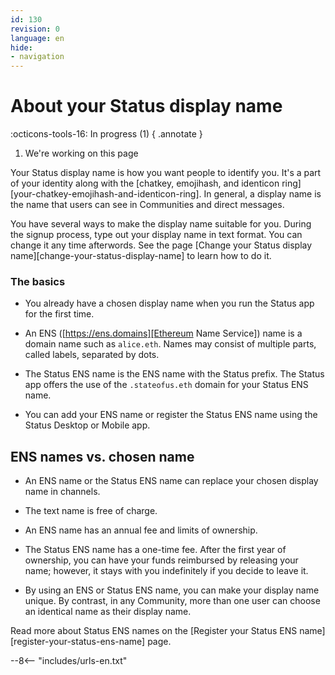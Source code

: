 ```yaml
---
id: 130
revision: 0
language: en
hide:
- navigation
---
```


# About your Status display name

:octicons-tools-16: In progress (1)
{ .annotate }

1. We're working on this page

Your Status display name is how you want people to identify you. It's a part
of your identity along with the [chatkey, emojihash, and identicon ring]
[your-chatkey-emojihash-and-identicon-ring]. In general, a display name is 
the name that users can see in Communities and direct messages.

You have several ways to make the display name suitable for you.
During the signup process, type out your display name in text format. You 
can change it any time afterwords. See the page
[Change your Status display name][change-your-status-display-name]
to learn how to do it.

### The basics

- You already have a chosen display name when you run the Status
  app for the first time.

- An ENS ([https://ens.domains][Ethereum Name Service]) name is a domain name 
  such as `alice.eth`.
  Names may consist of multiple parts, called labels, separated by dots.

- The Status ENS name is the ENS name with the Status prefix. The Status app
  offers the use of the `.stateofus.eth` domain for your Status ENS name.

- You can add your ENS name or register the Status ENS name using the Status
  Desktop or Mobile app.

## ENS names vs. chosen name

- An ENS name or the Status ENS name can replace your chosen display name in
  channels.

- The text name is free of charge.

- An ENS name has an annual fee and limits of ownership.

- The Status ENS name has a one-time fee. After the first year of
  ownership, you can have your funds reimbursed by releasing your name; 
  however, it stays with you indefinitely if you decide to leave it.

- By using an ENS or Status ENS name, you can make your display name unique. 
  By contrast, in any Community, more than one user can choose an identical 
  name as their display name.

Read more about Status ENS names on the [Register your Status ENS name]
[register-your-status-ens-name] page.

<!---
### Limitations of the text display name

There are a few simple rules for the Display name:

- You can use only letters, numbers, underscores, and hyphens.
- Usernames ending with `_eth` and `-eth` aren't allowed.
- A display name can't be more than 24 characters long.
--->


--8<-- "includes/urls-en.txt"

